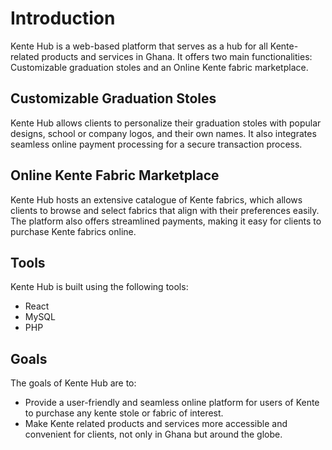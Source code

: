 # Introduction

Kente Hub is a web-based platform that serves as a hub for all Kente-related products and services in Ghana. It offers two main functionalities: Customizable graduation stoles and an Online Kente fabric marketplace.

## Customizable Graduation Stoles

Kente Hub allows clients to personalize their graduation stoles with popular designs, school or company logos, and their own names. It also integrates seamless online payment processing for a secure transaction process.

## Online Kente Fabric Marketplace

Kente Hub hosts an extensive catalogue of Kente fabrics, which allows clients to browse and select fabrics that align with their preferences easily. The platform also offers streamlined payments, making it easy for clients to purchase Kente fabrics online.

## Tools

Kente Hub is built using the following tools:

-   React
-   MySQL
-   PHP

## Goals

The goals of Kente Hub are to:

-   Provide a user-friendly and seamless online platform for users of Kente to purchase any kente stole or fabric of interest.
-   Make Kente related products and services more accessible and convenient for clients, not only in Ghana but around the globe.

